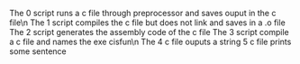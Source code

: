 The 0 script runs a c file through preprocessor and saves ouput in the c file\n
The 1 script compiles the c file but does not link and saves in a .o file
The 2 script generates the assembly code of the c file
The 3 script compile a c file and names the exe cisfun\n
The 4 c file ouputs a string
5 c file prints some sentence
